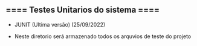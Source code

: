 ## ==== Testes Unitarios do sistema ==== ##

- JUNIT (Ultima versão) (25/09/2022)


- Neste diretorio será armazenado todos os arquvios de teste do projeto
